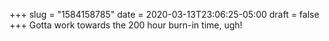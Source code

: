 +++
slug = "1584158785"
date = 2020-03-13T23:06:25-05:00
draft = false
+++
Gotta work towards the 200 hour burn-in time, ugh!